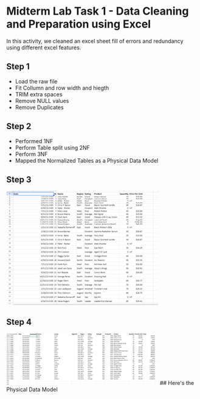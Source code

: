
# Midterm Lab Task 1 - Data Cleaning and Preparation using Excel
In this activity, we cleaned an excel sheet fill of errors and redundancy using different excel features.
## Step 1
- Load the raw file
- Fit Collumn and row width and hiegth
- TRIM extra spaces
- Remove NULL values
- Remove Duplicates
## Step 2
- Performed 1NF
- Perform Table split using 2NF
- Perform 3NF
- Mapped the Normalized Tables as a Physical Data Model
## Step 3
<img src="images/DataRAW.png" alt="Alt Text" Width="400" heigth="300">

## Step 4
<img src="images/DataNOR.png" alt="Alt Text" Width="400" heigth="300">
## Here's the Physical Data Model
